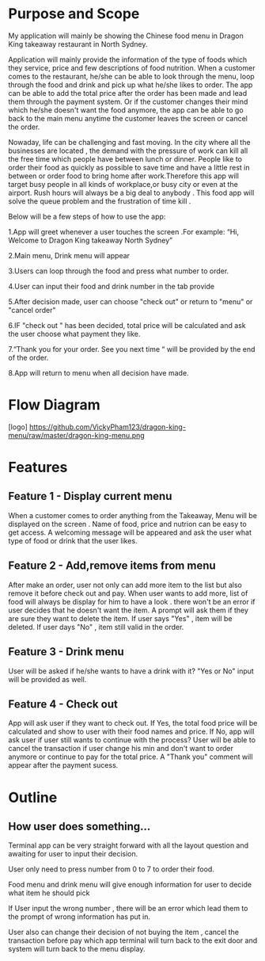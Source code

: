 # Purpose and Scope

My application will mainly be showing the Chinese food menu in Dragon King takeaway restaurant in North Sydney.

Application will mainly provide the information of the type of foods which they service, price and few descriptions of food nutrition. When a customer comes to the restaurant, he/she can be able to look through the menu, loop through the food and drink and pick up what he/she likes to order. The app can be able to add the total price after the order has been made and lead them through the payment system. Or if the customer changes their mind which he/she doesn't want the food anymore, the app can be able to go back to the main menu anytime the customer leaves the screen or cancel the order.

Nowaday, life can be challenging and fast moving. In the city where all the businesses are located , the demand with the pressure of work can kill all the free time which people have between lunch or dinner. People like to order their food as quickly as possible to save time and have a little rest in between or order food to bring home after work.Therefore this app will target busy people in all kinds of workplace,or busy city or even at the airport. Rush hours will always be a big deal to anybody . This food app will solve the queue problem and the frustration of time kill .   

Below will be a few steps  of how to use the app:

1.App will greet whenever a user touches the screen .For example: “Hi, Welcome to Dragon King takeaway North Sydney”

2.Main menu, Drink menu will appear

3.Users can loop through the food and press what number to order.

4.User can input their food and drink number in the tab provide

5.After decision made, user can choose "check out" or return to "menu" or "cancel order" 

6.IF "check out " has been decided, total price will be calculated and ask the user choose what payment they like. 

7.“Thank you for your order. See you next time “ will be provided by the end of the order.

8.App will return to menu when all decision have made.

# Flow Diagram

[logo] https://github.com/VickyPham123/dragon-king-menu/raw/master/dragon-king-menu.png


# Features

## Feature 1 - Display current menu
When a customer comes to order anything from the Takeaway, Menu will be displayed on the screen . Name of food, price and nutrion can be easy to get access. A welcoming message will be appeared and ask the user what type of food or drink that the user likes. 


## Feature 2 - Add,remove items from menu 
After make an order, user not only can add more item to the list but also remove it before check out and pay. When user wants to add more, list of food will always be display for him to have a look . there won't be an error if user decides that he doesn't want the item. A prompt will ask them if they are sure they want to delete the item. If user says "Yes" , item will be deleted. If user days "No" , item still valid in the order. 

## Feature 3 - Drink menu
User will be asked if he/she wants to have a drink with it?
"Yes or No" input will be provided as well.

## Feature 4 - Check out
App will ask user if they want to check out. If Yes, the total food price will be calculated and show to user with their food names and price. If No, app will ask user if user still wants to continue with the process? User will be able to cancel the transaction if user change his min and don't want to order anymore or continue to pay for the total price. A "Thank you" comment will appear after the payment sucess.

# Outline

## How user does something...

Terminal app can be very straight forward with all the layout question and awaiting for user to input their decision. 

User only need to press number from 0 to 7 to order their food. 

Food menu and drink menu will give enough information for user to decide what item he should pick

If User input the wrong number , there will be an error which lead them to the prompt of wrong information has put in. 

User also can change their decision of not buying the item , cancel the transaction before pay which app terminal will turn back to the exit door and system will turn back to the menu display.








